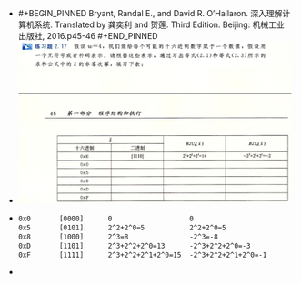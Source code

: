 - #+BEGIN_PINNED
  Bryant, Randal E., and David R. O’Hallaron. 深入理解计算机系统. Translated by 龚奕利 and 贺莲. Third Edition. Beijing: 机械工业出版社, 2016.p45-46
  #+END_PINNED
- ![image.png](../assets/image_1666929588289_0.png)
- ```text
  0x0		[0000]		0					0
  0x5		[0101]		2^2+2^0=5			2^2+2^0=5
  0x8		[1000]		2^3=8				-2^3=-8
  0xD		[1101]		2^3+2^2+2^0=13		-2^3+2^2+2^0=-3
  0xF		[1111]		2^3+2^2+2^1+2^0=15	-2^3+2^2+2^1+2^0=-1
  ```
-